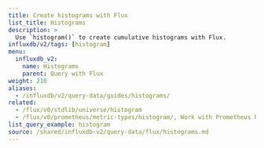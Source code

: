 ```yaml
---
title: Create histograms with Flux
list_title: Histograms
description: >
  Use `histogram()` to create cumulative histograms with Flux.
influxdb/v2/tags: [histogram]
menu:
  influxdb_v2:
    name: Histograms
    parent: Query with Flux
weight: 210
aliases:
  - /influxdb/v2/query-data/guides/histograms/
related:
  - /flux/v0/stdlib/universe/histogram
  - /flux/v0/prometheus/metric-types/histogram/, Work with Prometheus histograms in Flux
list_query_example: histogram
source: /shared/influxdb-v2/query-data/flux/histograms.md
---
```


<!-- The content for this file is located at
// SOURCE content/shared/influxdb-v2/query-data/flux/histograms.md -->
